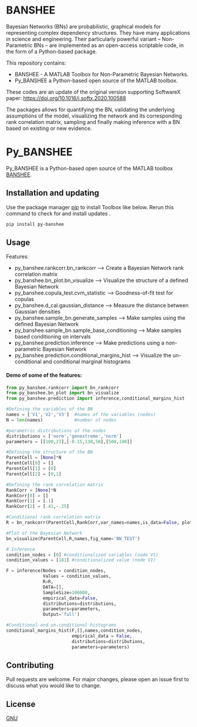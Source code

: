 # BANSHEE

Bayesian Networks (BNs) are probabilistic, graphical models for representing complex dependency structures. They have many applications in science and engineering. Their particularly powerful variant – Non-Parametric BNs – are  implemented as an open-access scriptable code, in the form of a Python-based package.

This repository contains:
* BANSHEE - A MATLAB Toolbox for Non-Parametric Bayesian Networks.
* Py_BANSHEE a Python-based open source of the MATLAB toolbox.

These codes are an update of the original version supporting SoftwareX paper: https://doi.org/10.1016/j.softx.2020.100588

The packages allows for quantifying the BN, validating the underlying assumptions of the model, visualizing the network and its corresponding rank correlation matrix, sampling and finally making inference with a BN based on existing or new evidence.

# Py_BANSHEE

Py_BANSHEE  is a Python-based open source of the MATLAB toolbox [BANSHEE](https://doi.org/10.1016/j.softx.2020.100588). 

## Installation and updating
Use the package manager [pip](https://pip.pypa.io/en/stable/) to install Toolbox like below. 
Rerun this command to check for and install  updates .
```bash
pip install py-banshee
```

## Usage
Features:
* py_banshee.rankcorr.bn_rankcorr  --> Create a Bayesian Network rank correlation matrix 
* py_banshee.bn_plot.bn_visualize    --> Visualize the structure of a defined Bayesian Network
* py_banshee.copula_test.cvm_statistic      --> Goodness-of-fit test for copulas
* py_banshee.d_cal.gaussian_distance  --> Measure the distance between Gaussian densities
* py_banshee.sample_bn.generate_samples  --> Make samples using the defined Bayesian Network
* py_banshee.sample_bn.sample_base_conditioning --> Make samples based conditioning on intervals
* py_banshee.prediction.inference  --> Make predictions using a non-parametric Bayesian Network
* py_banshee.prediction.conditional_margins_hist  --> Visualize the un-conditional and conditional marginal histograms

#### Demo of some of the features:

```python
from py_banshee.rankcorr import bn_rankcorr
from py_banshee.bn_plot import bn_visualize
from py_banshee.prediction import inference,conditional_margins_hist

#Defining the variables of the BN
names = ['V1','V2','V3']  #names of the variables (nodes)
N = len(names) 		      #number of nodes

#parametric distributions of the nodes
distributions = ['norm','genextreme','norm']	
parameters = [[100,23],[-0.15,130,50],[500,100]]

#Defining the structure of the BN
ParentCell = [None]*N
ParentCell[0] = []
ParentCell[1] = [0]
ParentCell[2] = [0,1]

#Defining the rank correlation matrix
RankCorr = [None]*N
RankCorr[0] = []
RankCorr[1] = [.1]
RankCorr[2] = [.41,-.25]

#Conditional rank correlation matrix
R = bn_rankcorr(ParentCell,RankCorr,var_names=names,is_data=False, plot=True)

#Plot of the Bayesian Network
bn_visualize(ParentCell,R,names,fig_name='BN_TEST')

# Inference
condition_nodes = [0] #conditionalized variables (node V1)
condition_values = [181] #conditionalized value (node V1)

F = inference(Nodes = condition_nodes,
              Values = condition_values,
              R=R,
              DATA=[],
              SampleSize=100000,
              empirical_data=False, 
              distributions=distributions,
              parameters=parameters,
              Output='full')

#Conditional and un-conditional histograms 
conditional_margins_hist(F,[],names,condition_nodes,
                         empirical_data = False,
                         distributions=distributions,
                         parameters=parameters)
```

## Contributing
Pull requests are welcome. For major changes, please open an issue first to discuss what you would like to change.

## License
[GNU](https://choosealicense.com/licenses/gpl-3.0/)
